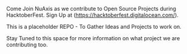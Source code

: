 Come Join NuAxis as we contribute to Open Source Projects during HacktoberFest.
Sign Up at (https://hacktoberfest.digitalocean.com/).

This is a placeholder REPO - To Gather Ideas and Projects to work on.

Stay Tuned to this space for more information on what project we are contributing too.
